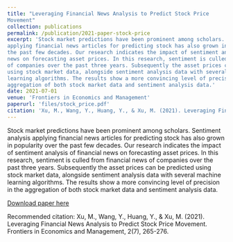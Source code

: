 ```yaml
---
title: "Leveraging Financial News Analysis to Predict Stock Price
Movement"
collection: publications
permalink: /publication/2021-paper-stock-price
excerpt: 'Stock market predictions have been prominent among scholars. Sentiment analysis
applying financial news articles for predicting stock has also grown in popularity over
the past few decades. Our research indicates the impact of sentiment analysis of financial
news on forecasting asset prices. In this research, sentiment is culled from financial news
of companies over the past three years. Subsequently the asset prices can be predicted
using stock market data, alongside sentiment analysis data with several machine
learning algorithms. The results show a more convincing level of precision in the
aggregation of both stock market data and sentiment analysis data.'
date: 2021-07-01
venue: 'Frontiers in Economics and Management'
paperurl: 'files/stock_price.pdf'
citation: 'Xu, M., Wang, Y., Huang, Y., & Xu, M. (2021). Leveraging Financial News Analysis to Predict Stock Price Movement. Frontiers in Economics and Management, 2(7), 265-276.'
---
```

Stock market predictions have been prominent among scholars. Sentiment analysis
applying financial news articles for predicting stock has also grown in popularity over
the past few decades. Our research indicates the impact of sentiment analysis of financial
news on forecasting asset prices. In this research, sentiment is culled from financial news
of companies over the past three years. Subsequently the asset prices can be predicted
using stock market data, alongside sentiment analysis data with several machine
learning algorithms. The results show a more convincing level of precision in the
aggregation of both stock market data and sentiment analysis data.

[Download paper here](files/stock_price.pdf)

Recommended citation: Xu, M., Wang, Y., Huang, Y., & Xu, M. (2021). Leveraging Financial News Analysis to Predict Stock Price Movement. Frontiers in Economics and Management, 2(7), 265-276.